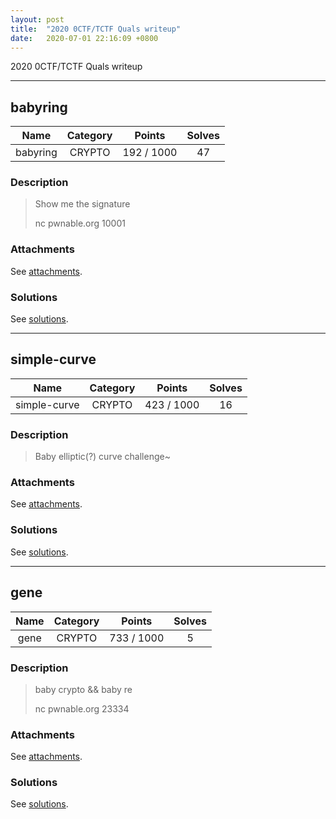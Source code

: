 ```yaml
---
layout: post
title:  "2020 0CTF/TCTF Quals writeup"
date:   2020-07-01 22:16:09 +0800
---
```


2020 0CTF/TCTF Quals writeup

***

## babyring

|  Name  |  Category  |  Points  |  Solves  |
| :----: | :----: | :----: | :----: |
|  babyring  |  CRYPTO  |  192 / 1000  |  47  |

### Description
> Show me the signature
> 
> nc pwnable.org 10001

### Attachments
See [attachments](https://github.com/roadicing/ctf-writeups/tree/main/2020/0ctf-quals/babyring/attachments).

### Solutions
See [solutions](https://github.com/roadicing/ctf-writeups/tree/main/2020/0ctf-quals/babyring/solutions).

***

## simple-curve

|  Name  |  Category  |  Points  |  Solves  |
| :----: | :----: | :----: | :----: |
|  simple-curve  |  CRYPTO  |  423 / 1000  |  16  |

### Description
> Baby elliptic(?) curve challenge~

### Attachments
See [attachments](https://github.com/roadicing/ctf-writeups/tree/main/2020/0ctf-quals/simple-curve/attachments).

### Solutions
See [solutions](https://github.com/roadicing/ctf-writeups/tree/main/2020/0ctf-quals/simple-curve/solutions).

***

## gene

|  Name  |  Category  |  Points  |  Solves  |
| :----: | :----: | :----: | :----: |
|  gene  |  CRYPTO  |  733 / 1000  |  5  |

### Description
> baby crypto && baby re
> 
> nc pwnable.org 23334

### Attachments
See [attachments](https://github.com/roadicing/ctf-writeups/tree/main/2020/0ctf-quals/gene/attachments).

### Solutions
See [solutions](https://github.com/roadicing/ctf-writeups/tree/main/2020/0ctf-quals/gene/solutions).
